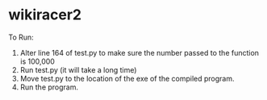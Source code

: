 # wikiracer2
To Run:
1. Alter line 164 of test.py to make sure the number passed to the function is 100,000
2. Run test.py (it will take a long time)
3. Move test.py to the location of the exe of the compiled program.
4. Run the program.
